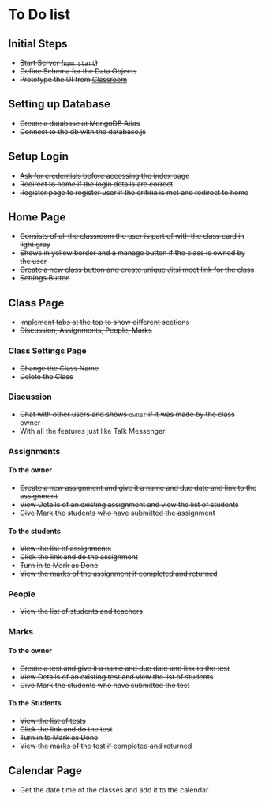 # To Do list

## Initial Steps
- ~~Start Server (`npm start`)~~
- ~~Define Schema for the Data Objects~~
- ~~Prototype the UI from [Classroom](https://classroom.google.com)~~

## Setting up Database
- ~~Create a database at MongoDB Atlas~~
- ~~Connect to the db with the database.js~~

## Setup Login
- ~~Ask for credentials before accessing the index page~~
- ~~Redirect to home if the login details are correct~~
- ~~Register page to register user if the critiria is met and redirect to home~~

## Home Page
- ~~Consists of all the classroom the user is part of with the class card in light gray~~
- ~~Shows in yellow border and a manage button if the class is owned by the user~~
- ~~Create a new class button and create unique Jitsi meet link for the class~~
- ~~Settings Button~~

## Class Page
- ~~Implement tabs at the top to show different sections~~
- ~~Discussion, Assignments, People, Marks~~

### Class Settings Page
- ~~Change the Class Name~~
- ~~Delete the Class~~

### Discussion
- ~~Chat with other users and shows `owner` if it was made by the class owner~~
- With all the features just like Talk Messenger

### Assignments

#### To the owner
- ~~Create a new assignment and give it a name and due date and link to the assignment~~
- ~~View Details of an existing assignment and view the list of students~~
- ~~Give Mark the students who have submitted the assignment~~

#### To the students
- ~~View the list of assignments~~
- ~~Click the link and do the assignment~~
- ~~Turn in to Mark as Done~~
- ~~View the marks of the assignment if completed and returned~~

### People
- ~~View the list of students and teachers~~

### Marks

#### To the owner
- ~~Create a test and give it a name and due date and link to the test~~
- ~~View Details of an existing test and view the list of students~~
- ~~Give Mark the students who have submitted the test~~

#### To the Students
- ~~View the list of tests~~
- ~~Click the link and do the test~~
- ~~Turn in to Mark as Done~~
- ~~View the marks of the test if completed and returned~~

## Calendar Page
- Get the date time of the classes and add it to the calendar
